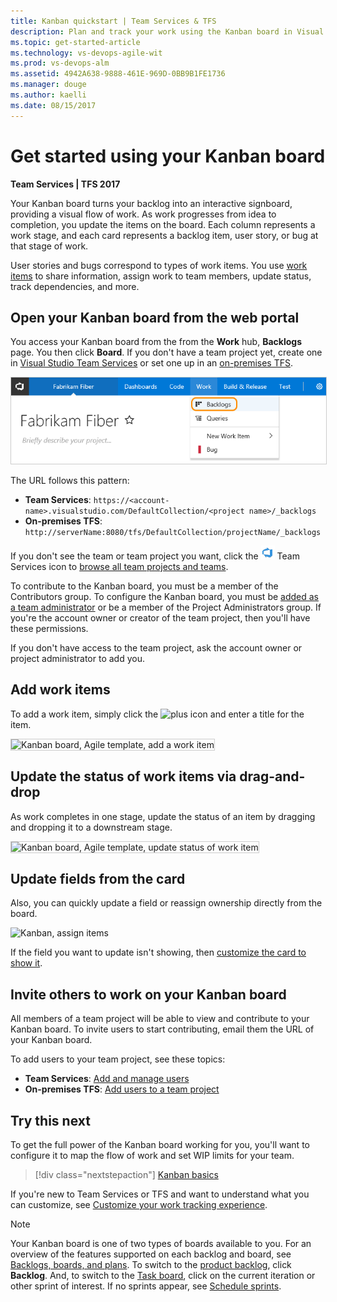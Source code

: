 ```yaml
---
title: Kanban quickstart | Team Services & TFS
description: Plan and track your work using the Kanban board in Visual Studio Team Services (VSTS) and Team Foundation Server (TFS)  
ms.topic: get-started-article  
ms.technology: vs-devops-agile-wit
ms.prod: vs-devops-alm
ms.assetid: 4942A638-9888-461E-969D-0BB9B1FE1736
ms.manager: douge
ms.author: kaelli
ms.date: 08/15/2017
---
```


# Get started using your Kanban board

<b>Team Services | TFS 2017</b> 

Your Kanban board turns your backlog into an interactive signboard, providing a visual flow of work. As work progresses from idea to completion, you update the items on the board. Each column represents a work stage, and each card represents a backlog item, user story, or bug at that stage of work.  

User stories and bugs correspond to types of work items. You use  [work items](../backlogs/add-work-items.md) to share information, assign work to team members, update status, track dependencies, and more.

## Open your Kanban board from the web portal

You access your Kanban board from the from the **Work** hub, **Backlogs** page. You then click **Board**. If you don't have a team project yet, create one in [Visual Studio Team Services](../../accounts/set-up-vs.md) or set one up in an [on-premises TFS](../../accounts/create-team-project.md).  

<img src="../backlogs/_img/cyb-open-backlog-tfs-2017.png" alt="Web portal, choose Work hub, Backlogs" style="border: 1px solid #CCCCCC;" />   

The URL follows this pattern:  
- **Team Services**: ```https://<account-name>.visualstudio.com/DefaultCollection/<project name>/_backlogs```  
- **On-premises TFS**: ```http://serverName:8080/tfs/DefaultCollection/projectName/_backlogs```  
  
If you don't see the team or team project you want, click the ![Team Services icon](../_img/icons/project-icon.png) Team Services icon to [browse all team projects and teams](../../connect/account-home-pages.md). 

To contribute to the Kanban board, you must be a member of the Contributors group. To configure the Kanban board, you must be [added as a team administrator](../scale/add-team-administrator.md) or be a member of the Project Administrators group. If you're the account owner or creator of the team project, then you'll have these permissions.  

If you don't have access to the team project, ask the account owner or project administrator to add you.  

 
<!---
### TFS 2015, TFS 2013

<img src="../backlogs/_img/cyb-open-backlog-tfs-2015.png" alt="Open the backlog" style="border: 1px solid #CCCCCC;" />  

The URL follows this pattern:  
```http://serverName:8080/tfs/DefaultCollection/projectName/_backlogs```  

If you don't see the team or team project you want, open the team project/team drop-down menu and select the team project/team that you've recently visited. If you don't see the team or team project you want, choose **Browse all** to browse all team projects and teams. 

<img src="../_shared/_img/switch-team-project-2.png" alt="Choose another team from the team project menu" style="border: 1px solid #CCCCCC;" /> 

To view your Kanban board, click the **Board** link from the **Work>Backlogs** page. 

<img src="_img/kanban-basics-intro.png" alt="Kanban board, Agile template" style="border: 1px solid #CCCCCC;" />  
-->


<a id="add-work-items"> </a>
## Add work items 

To add a work item, simply click the ![plus icon](../_img/icons/add_icon.png) and enter a title for the item. 

<img src="_img/kanban-qs-add-new-item.png" alt="Kanban board, Agile template, add a work item" style="border: 1px solid #CCCCCC;" />  

<a id="update-status">  </a>
## Update the status of work items via drag-and-drop

<meta name="description" content="Kanban tools track progress" />

As work completes in one stage, update the status of an item by dragging and dropping it to a downstream stage. 

<img src="_img/ALM_CC_MoveCard.png" alt="Kanban board, Agile template, update status of work item" style="border: 1px solid #CCCCCC;" />  

## Update fields from the card 

Also, you can quickly update a field or reassign ownership directly from the board. 

![Kanban, assign items](_img/ALM_CC_UpdateFieldOnCard.png)

If the field you want to update isn't showing, then [customize the card to show it](../customize/customize-cards.md). 

## Invite others to work on your Kanban board 

All members of a team project will be able to view and contribute to your Kanban board. To invite users to start contributing, email them the URL of your Kanban board. 

To add users to your team project, see these topics:   
-  **Team Services**: [Add and manage users](../../accounts/add-account-users-assign-access-levels-team-services.md)   
-  **On-premises TFS**: [Add users to a team project](../../accounts/add-users.md)   


## Try this next 

To get the full power of the Kanban board working for you, you'll want to configure it to map the flow of work and set WIP limits for your team.   

> [!div class="nextstepaction"]
> [Kanban basics](kanban-basics.md)  


If you're new to Team Services or TFS and want to understand what you can customize, see [Customize your work tracking experience](../customize/customize-work.md). 

> [!NOTE]  
> Your Kanban board is one of two types of boards available to you. For an overview of the features supported on each backlog and board, see [Backlogs, boards, and plans](../backlogs-boards-plans.md). To switch to the [product backlog](../backlogs/create-your-backlog.md), click **Backlog**. And, to switch to the [Task board](../scrum/task-board.md), click on the current iteration or other sprint of interest. If no sprints appear, see [Schedule sprints](../scrum/define-sprints.md). 

<!--- 
Here are a few things you can do. See at a glance the estimated size of work for each item which displays at the bottom right of each card. Add items to your backlog in the first column. When priorities change, move items up and down within a column. And, as work completes in one stage, update the status of an item by dragging and dropping it to a downstream stage.

Each team can manage their backlog and customize their Kanban board. [Add teams](../scale/multiple-teams.md) when you assign specific feature areas to different teams for development. Each team can then manage their backlog and focus on how they will develop their deliverables. 

Here are some useful tips when working with the Kanban board:
- To quickly assign items to a team member, add the Assign To field to display on the cards (see [Customize cards](../customize/customize-cards.md))   
- Customize cards to show the fields you most care about  
- Add a swimlane to track high-priority work or track work which falls into different service level agreements (see [Swimlanes](expedite-work.md))   
- Highlight specific work items by color coding cards based on a field value or tag (see [Customize cards](../customize/customize-cards.md)) 
- If you use Scrumban, drag-and-drop cards onto a sprint to quickly assign them to a sprint.  




## Related notes 
 
>[!NOTE]  
><b>Feature availability: </b> You can [reorder items within a column](#reorder-cards) from Team Services and the web portal for TFS 2015.1 and later versions.   

Updating your Kanban board as work progresses helps keep you and your team in sync. Also, you'll be able to see and share the value stream your team is delivering to customers.

-->

 


 
 

